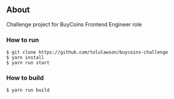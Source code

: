 ## About

Challenge project for BuyCoins Frontend Engineer role


### How to run
```
$ git clone https://github.com/tolulawson/buycoins-challenge
$ yarn install
$ yarn run start
```

### How to build
```
$ yarn run build
```
